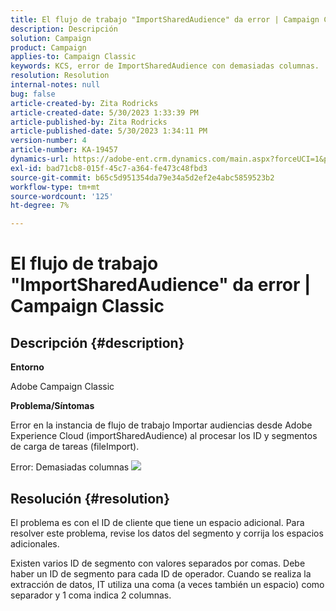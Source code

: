 ```yaml
---
title: El flujo de trabajo "ImportSharedAudience" da error | Campaign Classic'
description: Descripción
solution: Campaign
product: Campaign
applies-to: Campaign Classic
keywords: KCS, error de ImportSharedAudience con demasiadas columnas.
resolution: Resolution
internal-notes: null
bug: false
article-created-by: Zita Rodricks
article-created-date: 5/30/2023 1:33:39 PM
article-published-by: Zita Rodricks
article-published-date: 5/30/2023 1:34:11 PM
version-number: 4
article-number: KA-19457
dynamics-url: https://adobe-ent.crm.dynamics.com/main.aspx?forceUCI=1&pagetype=entityrecord&etn=knowledgearticle&id=da89e594-eefe-ed11-8f6e-6045bd0063aa
exl-id: bad71cb8-015f-45c7-a364-fe473c48fbd3
source-git-commit: b65c5d951354da79e34a5d2ef2e4abc5859523b2
workflow-type: tm+mt
source-wordcount: '125'
ht-degree: 7%

---
```


# El flujo de trabajo &quot;ImportSharedAudience&quot; da error | Campaign Classic

## Descripción {#description}


<b>Entorno</b>

Adobe Campaign Classic

<b>Problema/Síntomas</b>

Error en la instancia de flujo de trabajo Importar audiencias desde Adobe Experience Cloud (importSharedAudience) al procesar los ID y segmentos de carga de tareas (fileImport).

Error: Demasiadas columnas
![](https://adobe.sharepoint.com/sites/D365EntAttachments/account/604485c9-a5ed-e811-a94a-000d3a34e4b0/incident/E-000185882/Fileimport%20Error.png)

## Resolución {#resolution}


El problema es con el ID de cliente que tiene un espacio adicional. Para resolver este problema, revise los datos del segmento y corrija los espacios adicionales.

Existen varios ID de segmento con valores separados por comas. Debe haber un ID de segmento para cada ID de operador. Cuando se realiza la extracción de datos, IT utiliza una coma (a veces también un espacio) como separador y 1 coma indica 2 columnas.
